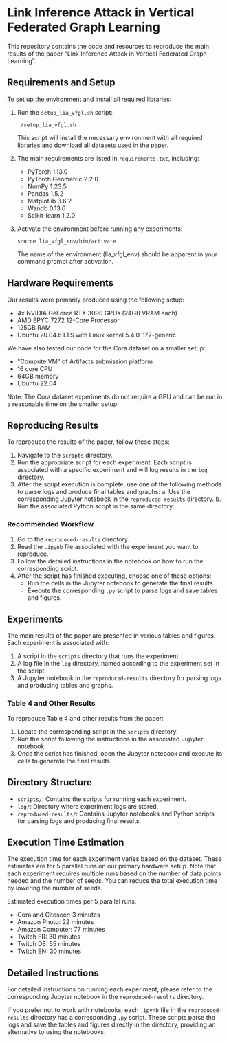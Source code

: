# Link Inference Attack in Vertical Federated Graph Learning

This repository contains the code and resources to reproduce the main results of the paper "Link Inference Attack in Vertical Federated Graph Learning".

## Requirements and Setup

To set up the environment and install all required libraries:

1. Run the `setup_lia_vfgl.sh` script:
   ```
   ./setup_lia_vfgl.sh
   ```
   This script will install the necessary environment with all required libraries and download all datasets used in the paper.

2. The main requirements are listed in `requirements.txt`, including:
   - PyTorch 1.13.0
   - PyTorch Geometric 2.2.0
   - NumPy 1.23.5
   - Pandas 1.5.2
   - Matplotlib 3.6.2
   - Wandb 0.13.6
   - Scikit-learn 1.2.0

3. Activate the environment before running any experiments:
   ```
   source lia_vfgl_env/bin/activate
   ```
   The name of the environment (lia_vfgl_env) should be apparent in your command prompt after activation.

## Hardware Requirements

Our results were primarily produced using the following setup:
- 4x NVIDIA GeForce RTX 3090 GPUs (24GB VRAM each)
- AMD EPYC 7272 12-Core Processor
- 125GB RAM
- Ubuntu 20.04.6 LTS with Linux kernel 5.4.0-177-generic

We have also tested our code for the Cora dataset on a smaller setup:
- "Compute VM" of Artifacts submission platform
- 16 core CPU
- 64GB memory
- Ubuntu 22.04

Note: The Cora dataset experiments do not require a GPU and can be run in a reasonable time on the smaller setup.

## Reproducing Results

To reproduce the results of the paper, follow these steps:

1. Navigate to the `scripts` directory.
2. Run the appropriate script for each experiment. Each script is associated with a specific experiment and will log results in the `log` directory.
3. After the script execution is complete, use one of the following methods to parse logs and produce final tables and graphs:
   a. Use the corresponding Jupyter notebook in the `reproduced-results` directory.
   b. Run the associated Python script in the same directory.

### Recommended Workflow

1. Go to the `reproduced-results` directory.
2. Read the `.ipynb` file associated with the experiment you want to reproduce.
3. Follow the detailed instructions in the notebook on how to run the corresponding script.
4. After the script has finished executing, choose one of these options:
   - Run the cells in the Jupyter notebook to generate the final results.
   - Execute the corresponding `.py` script to parse logs and save tables and figures.

## Experiments

The main results of the paper are presented in various tables and figures. Each experiment is associated with:

1. A script in the `scripts` directory that runs the experiment.
2. A log file in the `log` directory, named according to the experiment set in the script.
3. A Jupyter notebook in the `reproduced-results` directory for parsing logs and producing tables and graphs.

### Table 4 and Other Results

To reproduce Table 4 and other results from the paper:

1. Locate the corresponding script in the `scripts` directory.
2. Run the script following the instructions in the associated Jupyter notebook.
3. Once the script has finished, open the Jupyter notebook and execute its cells to generate the final results.

## Directory Structure

- `scripts/`: Contains the scripts for running each experiment.
- `log/`: Directory where experiment logs are stored.
- `reproduced-results/`: Contains Jupyter notebooks and Python scripts for parsing logs and producing final results.

## Execution Time Estimation

The execution time for each experiment varies based on the dataset. These estimates are for 5 parallel runs on our primary hardware setup. Note that each experiment requires multiple runs based on the number of data points needed and the number of seeds. You can reduce the total execution time by lowering the number of seeds.

Estimated execution times per 5 parallel runs:
- Cora and Citeseer: 3 minutes
- Amazon Photo: 22 minutes
- Amazon Computer: 77 minutes
- Twitch FR: 30 minutes
- Twitch DE: 55 minutes
- Twitch EN: 30 minutes

## Detailed Instructions

For detailed instructions on running each experiment, please refer to the corresponding Jupyter notebook in the `reproduced-results` directory.

If you prefer not to work with notebooks, each `.ipynb` file in the `reproduced-results` directory has a corresponding `.py` script. These scripts parse the logs and save the tables and figures directly in the directory, providing an alternative to using the notebooks.
